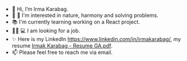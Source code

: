 - 👋 Hi, I’m Irma Karabag.
- 🦋 🌿 I'm interested in nature, harmony and solving problems.
- 📚 I'm currently learning working on a React project.
- 👩🏻‍ 💻 I am looking for a job.
- ✨ Here is my LinkedIn https://www.linkedin.com/in/irmakarabag/, my resume [Irmak Karabag - Resume GA.pdf](https://github.com/ikarabag1/ikarabag1/files/8344172/Irmak.Karabag.-.Resume.GA.pdf). 
- 📫 Please feel free to reach me via email.


<!---
ikarabag1/ikarabag1 is a ✨ special ✨ repository because its `README.md` (this file) appears on your GitHub profile.
You can click the Preview link to take a look at your changes.
--->
